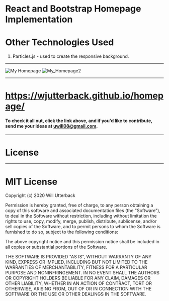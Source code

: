 # React and Bootstrap Homepage Implementation

# Other Technologies Used

1. Particles.js - used to create the responsive background.

---

![My Homepage](/assets/img/markdown.png)
![My_Homepage2](/assets/img/markdown2.bmp)

---

# https://wjutterback.github.io/homepage/

#### To check it all out, click the link above, and if you'd like to contribute, send me your ideas at uwill08@gmail.com.

---

# License

---

# MIT License

Copyright (c) 2020 Will Utterback

Permission is hereby granted, free of charge, to any person obtaining a copy of this software and associated documentation files (the "Software"), to deal in the Software without restriction, including without limitation the rights to use, copy, modify, merge, publish, distribute, sublicense, and/or sell copies of the Software, and to permit persons to whom the Software is furnished to do so, subject to the following conditions:

The above copyright notice and this permission notice shall be included in all copies or substantial portions of the Software.

THE SOFTWARE IS PROVIDED "AS IS", WITHOUT WARRANTY OF ANY KIND, EXPRESS OR IMPLIED, INCLUDING BUT NOT LIMITED TO THE WARRANTIES OF MERCHANTABILITY, FITNESS FOR A PARTICULAR PURPOSE AND NONINFRINGEMENT. IN NO EVENT SHALL THE AUTHORS OR COPYRIGHT HOLDERS BE LIABLE FOR ANY CLAIM, DAMAGES OR OTHER LIABILITY, WHETHER IN AN ACTION OF CONTRACT, TORT OR OTHERWISE, ARISING FROM, OUT OF OR IN CONNECTION WITH THE SOFTWARE OR THE USE OR OTHER DEALINGS IN THE SOFTWARE.
